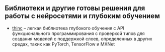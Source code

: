## Библиотеки и другие готовы решения для работы с нейросетями и глубоким обучением

- [thinc](https://github.com/explosion/thinc) – легкая библиотека глубокого обучения c API функционального программирования с проверкой типов для создания моделей с поддержкой слоев, определенных в других средах, таких как PyTorch, TensorFlow и MXNet